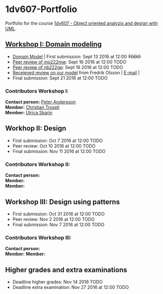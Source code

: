 # 1dv607-Portfolio

Portfolio for the course [1dv607 - Object oriented analyzis and design with UML](https://coursepress.lnu.se/kurs/objektorienterad-analys-och-design-med-uml/).

## [Workshop I: Domain modeling](https://coursepress.lnu.se/kurs/objektorienterad-analys-och-design-med-uml/workshops-2/workshop-1-domain-modeling/)
* [Domain Model](https://www.gliffy.com/go/publish/11103331) | First submission: Sept 13 2016 at 12:00 ~~TODO~~ 
* [Peer review of mo222mw](https://github.com/ulricaskarin/1dv607-Portfolio/blob/master/peer-review-of-mo222mw.md): Sept 16 2016 at 12:00 TODO
* [Peer review of nb222gp](https://github.com/ulricaskarin/1dv607-Portfolio/blob/master/peer-review-of-nb222gp.md): Sept 16 2016 at 12:00 TODO
* [Receieved review on our model](https://github.com/ulricaskarin/1dv607-Portfolio/blob/master/peer-review-from-folep02.md) from Fredrik Olsson | [E-mail](fole02@student.lnu.se) |
* Final submission: Sept 21 2016 at 12:00 TODO

### Contributors Workshop I:
**Contact person:** [Peter Andersson](https://github.com/sehnpaa)  
**Member:** [Christian Trosell](https://github.com/krockgardin)  
**Member:** [Ulrica Skarin](https://github.com/ulricaskarin)  

## Workhop II:  Design 
* First submission: Oct 7 2016 at 12:00 TODO
* Peer review: Oct 10 2016 at 12:00 TODO
* Final submission: Nov 11 2016 at 12:00 TODO

### Contributors Workshop II:
**Contact person:**  
**Member:**  
**Member:** 

## Workshop III: Design using patterns
* First submission: Oct 31 2016 at 12:00 TODO
* Peer review: Nov 2 2016 at 12:00 TODO
* Final submission: Nov 7 2016 at 12:00 TODO

### Contributors Workshop III:
**Contact person:**  
**Member:** 
**Member:** 

## Higher grades and extra examinations
* Deadline higher grades: Nov 14 2016 TODO
* Deadline extra examination: Nov 27 2016 at 12:00 TODO

